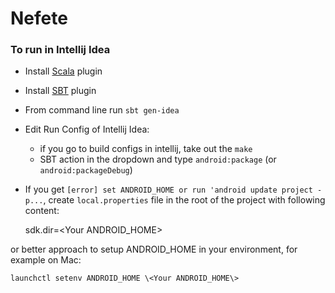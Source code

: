 # Nefete

### To run in Intellij Idea
* Install [Scala](http://www.jetbrains.net/confluence/display/SCA/Scala+Plugin+for+IntelliJ+IDEA) plugin
* Install [SBT](http://github.com/orfjackal/idea-sbt-plugin) plugin

* From command line run `sbt gen-idea`
* Edit Run Config of Intellij Idea:
   * if you go to build configs in intellij, take out the `make`
   * SBT action in the dropdown and type `android:package` (or `android:packageDebug`)
* If you get `[error] set ANDROID_HOME or run 'android update project -p...`,
create `local.properties` file in the root of the project with following content:

    sdk.dir=\<Your ANDROID_HOME\>

or better approach to setup ANDROID_HOME in your environment, for example on Mac:

    launchctl setenv ANDROID_HOME \<Your ANDROID_HOME\>

